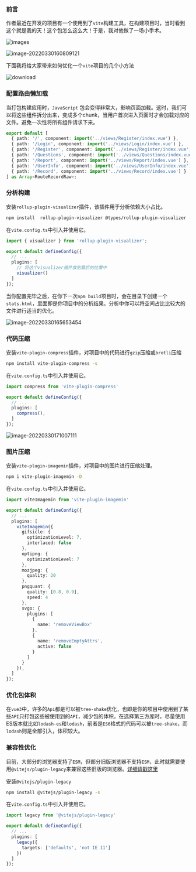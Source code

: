 ### 前言

作者最近在开发的项目有一个使用到了`vite`构建工具，在构建项目时，当时看到这个就是我的天！这个包怎么这么大！于是，我对他做了一场小手术。

![images](https://raw.githubusercontent.com/QC2168/note-img/main/202204012100027.jpg)

![image-20220330160809121](https://raw.githubusercontent.com/QC2168/note-img/main/202204011715896.png)

下面我将给大家带来如何优化一个`vite`项目的几个小方法

![download](https://raw.githubusercontent.com/QC2168/note-img/main/202204012128638.jpg)

### 配置路由懒加载

当打包构建应用时，`JavaScript` 包会变得非常大，影响页面加载。这时，我们可以将这些组件拆分出来，变成多个chunk，当用户首次进入页面时才会加载对应的文件。避免一次性将所有组件请求下来。

```typescript
export default [
  { path: '/', component: import('../views/Register/index.vue') },
  { path: '/Login', component: import('../views/Login/index.vue') },
  { path: '/Register', component: import('../views/Register/index.vue') },
  { path: '/Questions', component: import('../views/Questions/index.vue') },
  { path: '/Report', component: import('../views/Report/index.vue') },
  { path: '/UserInfo', component: import('../views/UserInfo/index.vue') },
  { path: '/Record', component: import('../views/Record/index.vue') }
] as Array<RouteRecordRaw>;
```

### 分析构建

安装`rollup-plugin-visualizer`插件，该插件用于分析依赖大小占比。

```bash
npm install  rollup-plugin-visualizer @types/rollup-plugin-visualizer -D
```

在`vite.config.ts`中引入并使用它。

```typescript
import { visualizer } from 'rollup-plugin-visualizer';
```

```typescript
export default defineConfig({
  // ...
  plugins: [
    // 将这个visualizer插件放到最后的位置中
    visualizer()
  ]
});
```

当你配置完毕之后，在你下一次`npm build`项目时，会在目录下创建一个`stats.html`，里面即是你项目中的分析结果。分析中你可以将空间占比比较大的文件进行适当的优化。

![image-20220330165653454](https://raw.githubusercontent.com/QC2168/note-img/main/202204011715900.png)

### 代码压缩

安装`vite-plugin-compress`插件，对项目中的代码进行`gzip`压缩或`brotli`压缩

```bash
npm install vite-plugin-compress -s
```

在`vite.config.ts`中引入并使用它。

```typescript
import compress from 'vite-plugin-compress'
```

```typescript
export default defineConfig({
  // ...
  plugins: [
    compress(),
  ]
});
```

![image-20220330171007111](https://raw.githubusercontent.com/QC2168/note-img/main/202204011715901.png)

### 图片压缩

安装`vite-plugin-imagemin`插件，对项目中的图片进行压缩处理。

```bash
npm i vite-plugin-imagemin -D
```

在`vite.config.ts`中引入并使用它。

```typescript
import viteImagemin from 'vite-plugin-imagemin'
```

```typescript
export default defineConfig({
  // ...
  plugins: [
    viteImagemin({
      gifsicle: {
        optimizationLevel: 7,
        interlaced: false
      },
      optipng: {
        optimizationLevel: 7
      },
      mozjpeg: {
        quality: 20
      },
      pngquant: {
        quality: [0.8, 0.9],
        speed: 4
      },
      svgo: {
        plugins: [
          {
            name: 'removeViewBox'
          },
          {
            name: 'removeEmptyAttrs',
            active: false
          }
        ]
      }
    }),
  ]
});
```

### 优化包体积

在`vue3`中，许多的`Api`都是可以被`tree-shake`优化，也即是你的项目中使用到了某些`API`只打包这些被使用到的`API`，减少包的体积。在选择第三方库时，尽量使用ES版本就比如`lodash-es`和`lodash`，前者是`ES6`格式的代码可以被`tree-shake`，而`lodash`则是全部引入，体积较大。

### 兼容性优化

目前，大部分的浏览器支持了`ESM`，但部分旧版浏览器不支持`ESM`，此时就需要使用`@vitejs/plugin-legacy`来兼容这些旧版的浏览器。[详细请戳这里](https://github.com/vitejs/vite/tree/main/packages/plugin-legacy#readme)

安装`@vitejs/plugin-legacy`

```bash
npm install @vitejs/plugin-legacy -s
```

在`vite.config.ts`中引入并使用它。

```typescript
import legacy from '@vitejs/plugin-legacy'
```

```typescript
export default defineConfig({
  // ...
  plugins: [
    legacy({
      targets: ['defaults', 'not IE 11']
    })
  ]
});
```

